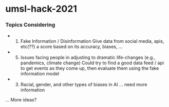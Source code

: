 # umsl-hack-2021

### Topics Considering

- 1. Fake Information / Disinformation
Give data from social media, apis, etc(??) a score based on its accuracy, biases, ...

- 5. Issues facing people in adjusting to dramatic life-changes (e.g., pandemics, climate change)
Could try to find a good data feed / api to get events as they come up, then evaluate them using the fake information model

- 3. Racial, gender, and other types of biases in AI
... need more information

... More ideas?

